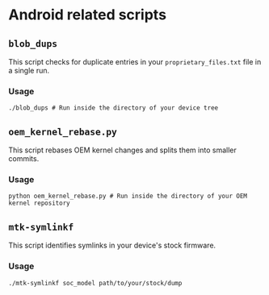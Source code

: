 # Android related scripts

## `blob_dups`

This script checks for duplicate entries in your `proprietary_files.txt` file in a single run.

### Usage
```
./blob_dups # Run inside the directory of your device tree
```

## `oem_kernel_rebase.py`

This script rebases OEM kernel changes and splits them into smaller commits.

### Usage
```
python oem_kernel_rebase.py # Run inside the directory of your OEM kernel repository
```

## `mtk-symlinkf`

This script identifies symlinks in your device's stock firmware.

### Usage
```
./mtk-symlinkf soc_model path/to/your/stock/dump
```